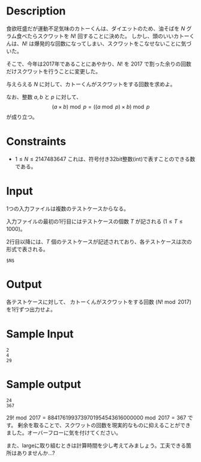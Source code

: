 # Description
食欲旺盛だが運動不足気味のカトーくんは、ダイエットのため、油そばを $N$ グラム食べたらスクワットを $N!$ 回することに決めた。
しかし、頭のいいカトーくんは、$N!$ は爆発的な回数になってしまい、スクワットをこなせないことに気づいた。

そこで、今年は2017年であることにあやかり、$N!$ を $2017$ で割った余りの回数だけスクワットを行うことに変更した。

与えらえる $N$ に対して、カトーくんがスクワットをする回数を求めよ。

なお、整数 $a,b$ と $p$ に対して、
$$
(a \times b)\bmod{p} = ( (a \bmod{p}) \times b) \bmod{p}
$$
が成り立つ。

# Constraints
* $1 \leq N \leq 2147483647$
これは、符号付き32bit整数(int)で表すことのできる数である。

# Input
1つの入力ファイルは複数のテストケースからなる。

入力ファイルの最初の1行目にはテストケースの個数 $T$ が記される $(1 \leq T \leq 1000)$。

2行目以降には、$T$ 個のテストケースが記述されており、各テストケースは次の形式で表される。

```
$N$
```

# Output
各テストケースに対して、 カトーくんがスクワットをする回数 $(N! \bmod 2017)$ を1行ずつ出力せよ。

# Sample Input
```
2
4
29
```

# Sample output
```
24
367
```

$29! \bmod{2017} = 8841761993739701954543616000000 \bmod{2017} = 367$ です。
剰余を取ることで、スクワットの回数を現実的なものに抑えることができました。オーバーフローに気を付けてください。

また、largeに取り組むときは計算時間を少し考えてみましょう。工夫できる箇所はありませんか...?
